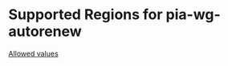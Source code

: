 # Supported Regions for pia-wg-autorenew
[Allowed values](https://github.com/MountainGod2/pia-wg-supported-regions/blob/main/supported-regions.txt)
